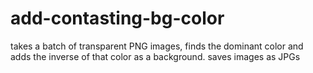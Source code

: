 # add-contasting-bg-color
 takes a batch of transparent PNG images, finds the dominant color and adds the inverse of that color as a background.  saves images as JPGs
